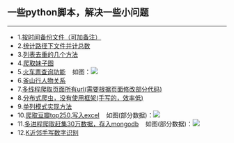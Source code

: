 ## 一些python脚本，解决一些小问题
------------------------------
* 1.[按时间备份文件（可加备注）](https://github.com/afetmin/doWithPython/blob/master/backup_files.py)
* 2.[统计路径下文件并计总数](https://github.com/afetmin/doWithPython/blob/master/count_files.py)
* 3.[列表去重的几个方法](https://github.com/afetmin/doWithPython/blob/master/list_quchong.py)
* 4.[爬取妹子图](https://github.com/afetmin/doWithPython/blob/master/mzitu_sprider.py)
* 5.[火车票查询功能](https://github.com/afetmin/doWithPython/tree/master/%E7%81%AB%E8%BD%A6%E7%A5%A8%E6%9F%A5%E8%AF%A2)
    如图：![](https://github.com/afetmin/doWithPython/blob/master/img/huoche.png)
* 6.[釜山行人物关系](https://github.com/afetmin/doWithPython/tree/master/%E9%87%9C%E5%B1%B1%E8%A1%8C%E4%BA%BA%E7%89%A9%E5%85%B3%E7%B3%BB)
* 7.[多线程爬取页面所有url(需要根据页面修改部分代码)](https://github.com/afetmin/doWithPython/blob/master/crawler.py)
* 8.[分布式爬虫，没有使用框架(手写的，效率低)](https://github.com/afetmin/doWithPython/tree/master/%E5%88%86%E5%B8%83%E5%BC%8F%E7%88%AC%E8%99%AB)
* 9.[单列模式实现方法](https://github.com/afetmin/doWithPython/blob/master/Singleton.py)
* 10.[爬取豆瓣top250,写入excel](https://github.com/afetmin/doWithPython/blob/master/douban_sprider.py)
    如图(部分数据)：![](https://github.com/afetmin/doWithPython/blob/master/img/excel%E5%B1%8F%E5%B9%95%E6%88%AA%E5%9B%BE.png)
* 11.[多进程爬取赶集30万数据，存入mongodb](https://github.com/afetmin/doWithPython/blob/master/ganji300000.py)
    如图(部分数据)：![](https://github.com/afetmin/doWithPython/blob/master/img/ganji.png)
* 12.[K近邻手写数字识别](https://github.com/afetmin/doWithPython/tree/master/K%E8%BF%91%E9%82%BB%E6%89%8B%E5%86%99%E6%95%B0%E5%AD%97%E8%AF%86%E5%88%AB)
